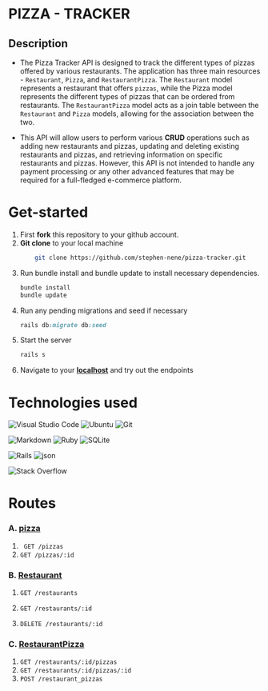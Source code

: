 # PIZZA - TRACKER

## Description
- The Pizza Tracker API is designed to track the different types of pizzas offered by various restaurants. The application has three main resources - `Restaurant`, `Pizza`, and `RestaurantPizza`. The `Restaurant` model represents a restaurant that offers `pizzas`, while the Pizza model represents the different types of pizzas that can be ordered from restaurants. The `RestaurantPizza` model acts as a join table between the `Restaurant` and `Pizza` models, allowing for the association between the two.

- This API will allow users to perform various **CRUD** operations such as adding new restaurants and pizzas, updating and deleting existing restaurants and pizzas, and retrieving information on specific restaurants and pizzas. However, this API is not intended to handle any payment processing or any other advanced features that may be required for a full-fledged e-commerce platform.

# Get-started
1. First **fork** this repository to your github account.
2. **Git clone** to your local machine
    ```bash
        git clone https://github.com/stephen-nene/pizza-tracker.git
    ```
3. Run bundle install and bundle update to install necessary dependencies.
    ```sh
    bundle install
    bundle update
    ```
 <!-- - If the above commands bring an error try appending bundle exec.
    ```sh
        bundle exec -->
4. Run any pending migrations and seed if necessary
    ```ruby
    rails db:migrate db:seed
    ```
5. Start the server
    ```ruby
    rails s
    ```
6. Navigate to your **[localhost](http://localhost:3000/)** and try out the endpoints



# Technologies used
  ![Visual Studio Code](https://img.shields.io/badge/Visual%20Studio%20Code-0078d7.svg?style=for-the-badge&logo=visual-studio-code&logoColor=white)  ![Ubuntu](https://img.shields.io/badge/Ubuntu-E95420?style=for-the-badge&logo=ubuntu&logoColor=white)  ![Git](https://img.shields.io/badge/GIT-E44C30?style=for-the-badge&logo=git&logoColor=white)

  ![Markdown](https://img.shields.io/badge/markdown-%23000000.svg?style=for-the-badge&logo=markdown&logoColor=white)  ![Ruby](https://img.shields.io/badge/ruby-%23CC342D.svg?style=for-the-badge&logo=ruby&logoColor=white)  ![SQLite](https://img.shields.io/badge/sqlite3-%2307405e.svg?style=for-the-badge&logo=sqlite&logoColor=white)

  ![Rails](https://img.shields.io/badge/rails-%23CC0000.svg?style=for-the-badge&logo=ruby-on-rails&logoColor=white)  ![json](https://img.shields.io/badge/json-5E5C5C?style=for-the-badge&logo=json&logoColor=white)


  ![Stack Overflow](https://img.shields.io/badge/-Stackoverflow-FE7A16?style=for-the-badge&logo=stack-overflow&logoColor=white)


# Routes

### A. <u>pizza</u>

1. ` GET /pizzas`
2. `GET /pizzas/:id`


### B. <u>Restaurant</u>
1. `GET /restaurants`

2. `GET /restaurants/:id`

3. `DELETE /restaurants/:id`



### C. <u>RestaurantPizza</u>
1. `GET /restaurants/:id/pizzas`
2. `GET /restaurants/:id/pizzas/:id`
3. `POST /restaurant_pizzas`

